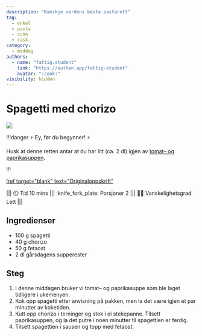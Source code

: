 ```yaml
---
description: "Kanskje verdens beste pastarett"
tag:
  - enkel
  - pasta
  - sunn
  - rask
category:
  - middag
authors:
  - name: "fattig.student"
    link: "https://sulten.app/fattig-student"
    avatar: ":cook:"
visibility: hidden
---
```


# Spagetti med chorizo

![](https://sulten.app/_next/image?url=https%3A%2F%2Fimages.sulten.app%2Frecipes%2Fspagetti-med-chorizo-xmon.jpeg&w=640&q=75)

!!!danger :zap: Ey, før du begynner! :zap:

Husk at denne retten antar at du har litt (ca. 2 dl) igjen av
[tomat– og paprikasuppen](/hovedretter/tomat-paprika-suppe.md).

!!!

[!ref target="blank" text="Originaloppskrift"](https://sulten.app/recipes/spagetti-med-chorizo-egqk)

<!-- dprint-ignore-start -->
||| :timer_clock: Tid
10 mins
||| :knife_fork_plate: Porsjoner
2
||| :cook: Vanskelighetsgrad
Lett
|||
<!-- dprint-ignore-end -->

## Ingredienser

- 100 g spagetti
- 40 g chorizo
- 50 g fetaost
- 2 dl gårsdagens supperester

## Steg

1. I denne middagen bruker vi tomat– og paprikasuppe som ble laget tidligere i
   ukemenyen.
2. Kok opp spagetti etter anvisning på pakken, men la det være igjen et par minutter av
   koketiden.
3. Kutt opp chorizo i terninger og stek i ei stekepanne. Tilsett paprikasuppen, og la
   det putre i noen minutter til spagettien er ferdig.
4. Tilsett spagettien i sausen og topp med fetaost.
